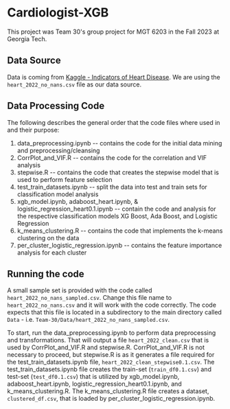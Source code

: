 # Cardiologist-XGB
 This project was Team 30's group project for MGT 6203 in the Fall 2023 at Georgia Tech.

## Data Source
Data is coming from [Kaggle - Indicators of Heart Disease](https://www.kaggle.com/datasets/kamilpytlak/personal-key-indicators-of-heart-disease/data). We are using the `heart_2022_no_nans.csv` file as our data source.

## Data Processing Code
The following describes the general order that the code files where used in and their purpose:
1. data_preprocessing.ipynb -- contains the code for the initial data mining and preprocessing/cleansing
2. CorrPlot_and_VIF.R -- contains the code for the correlation and VIF analysis
3. stepwise.R -- contains the code that creates the stepwise model that is used to perform feature selection
4. test_train_datasets.ipynb -- split the data into test and train sets for classification model analysis
5. xgb_model.ipynb, adaboost_heart.ipynb, & logistic_regression_heart0.1.ipynb -- contain the code and analysis for the respective classification models XG Boost, Ada Boost, and Logistic Regression
6. k_means_clustering.R -- contains the code that implements the k-means clustering on the data
7. per_cluster_logistic_regression.ipynb -- contains the feature importance analysis for each cluster

## Running the code
A small sample set is provided with the code called `heart_2022_no_nans_sampled.csv`. Change this file name to `heart_2022_no_nans.csv` and it will work with the code correctly. The code expects that this file is located in a subdirectory to the main directory called `Data` - i.e. `Team-30/Data/heart_2022_no_nans_sampled.csv`.

To start, run the data_preprocessing.ipynb to perform data preprocessing and transformations. That will output a file `heart_2022_clean.csv` that is used by CorrPlot_and_VIF.R and stepwise.R. CorrPlot_and_VIF.R is not necessary to proceed, but stepwise.R is as it generates a file required for the test_train_datasets.ipynb file, `heart_2022_clean_stepwise0.1.csv`. The test_train_datasets.ipynb file creates the train-set (`train_df0.1.csv`) and test-set (`test_df0.1.csv`) that is utilized by xgb_model.ipynb, adaboost_heart.ipynb, logistic_regression_heart0.1.ipynb, and k_means_clustering.R. The k_means_clustering.R file creates a dataset, `clustered_df.csv`, that is loaded by per_cluster_logistic_regression.ipynb. 